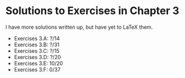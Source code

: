 # Solutions to Exercises in Chapter 3

I have more solutions written up, but have yet to LaTeX them.
- Exercises 3.A: ?/14
- Exercises 3.B: ?/31
- Exercises 3.C: ?/15
- Exercises 3.D: ?/20
- Exercises 3.E: 10/20
- Exercises 3.F: 0/37